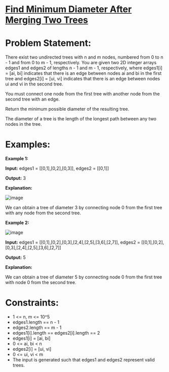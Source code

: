 # [Find Minimum Diameter After Merging Two Trees](https://github.com/surya8980/December-2024-Daily-Problems/blob/main/LeetCode/24-Dec-2024/Find%20Minimum%20Diameter%20After%20Merging%20Two%20Trees.java)
# Problem Statement:
There exist two undirected trees with n and m nodes, numbered from 0 to n - 1 and from 0 to m - 1, respectively. You are given two 2D integer arrays edges1 and edges2 of lengths n - 1 and m - 1, respectively, where edges1[i] = [ai, bi] indicates that there is an edge between nodes ai and bi in the first tree and edges2[i] = [ui, vi] indicates that there is an edge between nodes ui and vi in the second tree.

You must connect one node from the first tree with another node from the second tree with an edge.

Return the minimum possible diameter of the resulting tree.

The diameter of a tree is the length of the longest path between any two nodes in the tree.

 # Examples:

**Example 1:**

**Input:** edges1 = [[0,1],[0,2],[0,3]], edges2 = [[0,1]]

**Output:** 3

**Explanation:**

![image](https://github.com/user-attachments/assets/89873292-33da-46e8-bbe0-32cddae1e757)

We can obtain a tree of diameter 3 by connecting node 0 from the first tree with any node from the second tree.

**Example 2:**

![image](https://github.com/user-attachments/assets/f2748bc7-5324-4cf1-92ee-657d713f9763)

**Input:** edges1 = [[0,1],[0,2],[0,3],[2,4],[2,5],[3,6],[2,7]], edges2 = [[0,1],[0,2],[0,3],[2,4],[2,5],[3,6],[2,7]]

**Output:** 5

**Explanation:**

We can obtain a tree of diameter 5 by connecting node 0 from the first tree with node 0 from the second tree.

 

# Constraints:

- 1 <= n, m <= 10^5
- edges1.length == n - 1
- edges2.length == m - 1
- edges1[i].length == edges2[i].length == 2
- edges1[i] = [ai, bi]
- 0 <= ai, bi < n
- edges2[i] = [ui, vi]
- 0 <= ui, vi < m
- The input is generated such that edges1 and edges2 represent valid trees.
